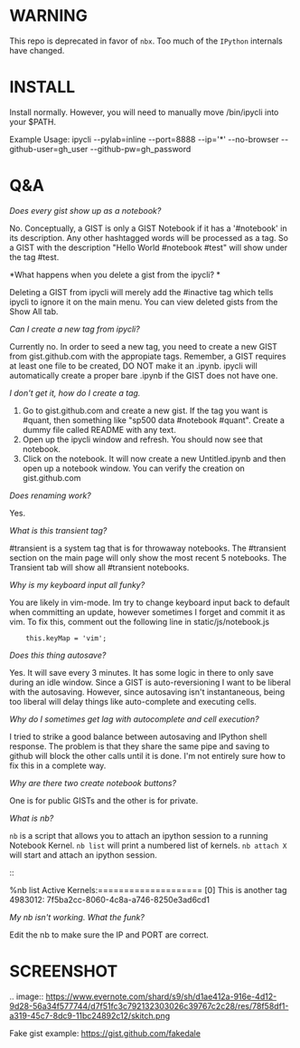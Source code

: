 WARNING
=======

This repo is deprecated in favor of `nbx`. Too much of the `IPython` internals have changed.

INSTALL
=======

Install normally. However, you will need to manually move /bin/ipycli into your $PATH. 

Example Usage:
ipycli --pylab=inline --port=8888 --ip='*' --no-browser --github-user=gh_user --github-pw=gh_password

Q&A
==========

*Does every gist show up as a notebook?*

No. Conceptually, a GIST is only a GIST Notebook if it has a '#notebook' in its description. Any other hashtagged words will be processed as a tag. So a GIST with the description "Hello World #notebook #test" will show under the tag #test. 

*What happens when you delete a gist from the ipycli? *

Deleting a GIST from ipycli will merely add the #inactive tag which tells ipycli to ignore it on the main menu. You can view deleted gists from the Show All tab. 

*Can I create a new tag from ipycli?* 

Currently no. In order to seed a new tag, you need to create a new GIST from gist.github.com with the appropiate tags. Remember, a GIST requires at least one file to be created, DO NOT make it an .ipynb. ipycli will automatically create a proper bare .ipynb if the GIST does not have one.

*I don't get it, how do I create a tag.*

1) Go to gist.github.com and create a new gist. If the tag you want is #quant, then something like "sp500 data #notebook #quant". Create a dummy file called README with any text. 
2) Open up the ipycli window and refresh. You should now see that notebook. 
3) Click on the notebook. It will now create a new Untitled.ipynb and then open up a notebook window. You can verify the creation on gist.github.com

*Does renaming work?*

Yes. 

*What is this transient tag?*

#transient is a system tag that is for throwaway notebooks. The #transient section on the main page will only show the most recent 5 notebooks. The Transient tab will show all #transient notebooks. 

*Why is my keyboard input all funky?*

You are likely in vim-mode. Im try to change keyboard input back to default when committing an update, however sometimes I forget and commit it as vim. To fix this, comment out the following line in static/js/notebook.js

        this.keyMap = 'vim';

*Does this thing autosave?*

Yes. It will save every 3 minutes. It has some logic in there to only save during an idle window. Since a GIST is auto-reversioning I want to be liberal with the autosaving. However, since autosaving isn't instantaneous, being too liberal will delay things like auto-complete and executing cells. 

*Why do I sometimes get lag with autocomplete and cell execution?*

I tried to strike a good balance between autosaving and IPython shell response. The problem is that they share the same pipe and saving to github will block the other calls until it is done. I'm not entirely sure how to fix this in a complete way.

*Why are there two create notebook buttons?*

One is for public GISTs and the other is for private. 

*What is nb?*

``nb`` is a script that allows you to attach an ipython session to a running Notebook Kernel. ``nb list`` will print a numbered list of kernels. ``nb attach X`` will start and attach an ipython session.

::

  %nb list
  Active Kernels:====================
  [0] This is another tag   4983012: 7f5ba2cc-8060-4c8a-a746-8250e3ad6cd1

*My nb isn't working. What the funk?*

Edit the nb to make sure the IP and PORT are correct.


SCREENSHOT
==========

.. image:: https://www.evernote.com/shard/s9/sh/d1ae412a-916e-4d12-9d28-56a34f577744/d7f51fc3c792132303026c39767c2c28/res/78f58df1-a319-45c7-8dc9-11bc24892c12/skitch.png

Fake gist example:
https://gist.github.com/fakedale
